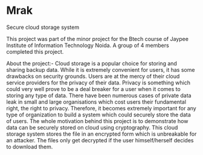 # Mrak
Secure cloud storage system

This project was part of the minor project for the Btech course of Jaypee Institute of Information Technology Noida. A group of 4 members completed this project.

About the project:-
Cloud storage is a popular choice for storing and sharing backup data. While it is extremely convenient for users, it has some drawbacks on security grounds. Users are at the mercy of their cloud service providers for the privacy of their data.
Privacy is something which could very well prove to be a deal breaker for a user when it comes to storing any type of data. There have been numerous cases of private data leak in small and large organisations which cost users their fundamental right, the right to privacy. Therefore, it becomes extremely important for any type of organization to build a system which could securely store the data of users. The whole motivation behind this project is to demonstrate how data can be securely stored on cloud using cryptography.
This cloud storage system stores the file in an encrypted form which is unbreakable for an attacker. The files only get decrypted if the user himself/herself decides to download them.

